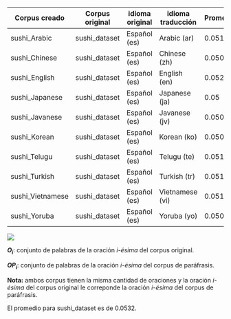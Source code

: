 | Corpus creado | Corpus original | idioma original | idioma traducción |Promedio | 
|--------------------|---------------------|------------|----------------------| -------------|
| sushi_Arabic        | sushi_dataset | Español (es) |  Arabic      (ar) |0.0514 |
| sushi_Chinese     | sushi_dataset | Español (es) |  Chinese    (zh) |0.0502 |
| sushi_English      | sushi_dataset | Español (es) |  English     (en) | 0.0529 |
| sushi_Japanese   | sushi_dataset | Español (es) |  Japanese   (ja) | 0.05 |                
| sushi_Javanese   | sushi_dataset | Español (es) |  Javanese   (jv)  | 0.0505 |
| sushi_Korean   | sushi_dataset | Español (es) |  Korean   (ko)  | 0.0504 |
| sushi_Telugu   | sushi_dataset | Español (es) |  Telugu   (te)  | 0.051 |
| sushi_Turkish   | sushi_dataset | Español (es) |  Turkish   (tr)  | 0.0515 |
| sushi_Vietnamese   | sushi_dataset | Español (es) |  Vietnamese   (vi)  | 0.0514 |
| sushi_Yoruba   | sushi_dataset | Español (es) |  Yoruba (yo)  | 0.0505 |

<img src="https://render.githubusercontent.com/render/math?math=promedio=\frac{\sum_{i=1}^{n}\frac{|O_{i} \cap OP_{i}|}{max\{|O_{i}|,|OP_{i}|\}}}{n}">


***O<sub>i</sub>***: conjunto de palabras de la oración *i-ésima* del corpus original.  

***OP<sub>i</sub>***: conjunto de palabras de la oración *i-ésima* del corpus de paráfrasis.  

**Nota:** ambos corpus tienen la misma cantidad de oraciones y la oración *i-ésima* del corpus original le correponde la oración *i-ésima* del corpus de paráfrasis.

El promedio para  sushi_dataset es de 0.0532.


 

